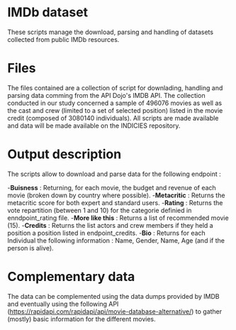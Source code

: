 # IMDb dataset 

These scripts manage the download, parsing and handling of datasets collected from public IMDb resources. 

# Files

The files contained are a collection of script for downlading, handling and parsing data comming from the API Dojo's IMDB API. 
The collection conducted in our study concerned a sample of 496076 movies as well as the cast and crew (limited to a set of selected position) listed in the movie credit (composed of 3080140 individuals). 
All scripts are made available and data will be made available on the INDICIES repository. 

# Output description 

The scripts allow to download and parse data for the following endpoint : 

 -**Buisness** : Returning, for each movie, the budget and revenue of each movie (broken down by country where possible).
 -**Metacritic** : Returns the metacritic score for both expert and standard users.
 -**Rating** : Returns the vote repartition (between 1 and 10) for the categorie definied in enndpoint_rating file.
 -**More like this** : Returns a list of recommended movie (15).
 -**Credits** : Returns the list actors and crew members if they held a position a position listed in endpoint_credits.
 -**Bio** : Returns for each Individual the following information : Name, Gender, Name, Age (and if the person is alive).

# Complementary data 

The data can be complemented using the data dumps provided by IMDB and eventually using the following API (https://rapidapi.com/rapidapi/api/movie-database-alternative/) to gather (mostly) basic information for the different movies.   
